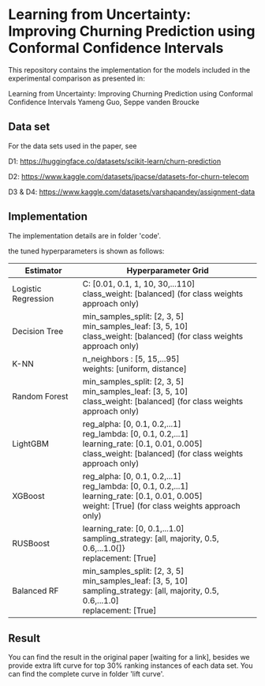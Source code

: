 # Learning from Uncertainty: Improving Churning Prediction using Conformal Confidence Intervals


This repository contains the implementation for the models included in the experimental comparison as presented in:

Learning from Uncertainty: Improving Churning Prediction using Conformal Confidence Intervals Yameng Guo, Seppe vanden Broucke

## Data set 

For the data sets used in the paper, see

D1: https://huggingface.co/datasets/scikit-learn/churn-prediction

D2: https://www.kaggle.com/datasets/jpacse/datasets-for-churn-telecom

D3 & D4: https://www.kaggle.com/datasets/varshapandey/assignment-data 

## Implementation 
The implementation details are in folder 'code'.

the tuned hyperparameters is shown as follows:

| Estimator |  Hyperparameter Grid |
| --- | --- |
| Logistic Regression  |  C: [0.01, 0.1, 1, 10, 30,...110] <br> class_weight: [balanced] (for class weights approach only)  |
| Decision Tree   |  min_samples_split: [2, 3, 5] <br> min_samples_leaf: [3, 5, 10] <br> class_weight: [balanced] (for class weights approach only) | 
| K-NN |  n_neighbors : [5, 15,...95] <br> weights: [uniform, distance] | 
| Random Forest   |  min_samples_split: [2, 3, 5] <br> min_samples_leaf: [3, 5, 10] <br> class_weight: [balanced] (for class weights approach only) | 
| LightGBM   |  reg_alpha: [0, 0.1, 0.2,...1] <br> reg_lambda: [0, 0.1, 0.2,...1] <br> learning_rate: [0.1, 0.01, 0.005] <br> class_weight: [balanced] (for class weights approach only)  | 
| XGBoost    |  reg_alpha: [0, 0.1, 0.2,...1] <br> reg_lambda: [0, 0.1, 0.2,...1] <br> learning_rate: [0.1, 0.01, 0.005] <br> weight: [True] (for class weights approach only) | 
| RUSBoost    |  learning_rate: [0, 0.1,...1.0] <br> sampling_strategy: [all, majority, 0.5, 0.6,...1.0{]} <br> replacement: [True] | 
| Balanced RF  |  min_samples_split: [2, 3, 5] <br> min_samples_leaf: [3, 5, 10] <br> sampling_strategy: [all, majority, 0.5, 0.6,...1.0] <br> replacement: [True] | 

## Result
You can find the result in the original paper [waiting for a link], besides we provide extra lift curve for top 30% ranking instances of each data set. You can find the complete curve in folder 'lift curve'.

